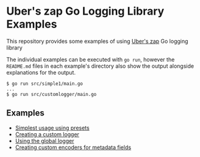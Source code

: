 # Uber's zap Go Logging Library Examples

This repository provides some examples of using [Uber's zap](https://github.com/uber-go/zap) Go logging library

The individual examples can be executed with `go run`, however the `README.md` files in each example's directory also show the output alongside explanations for the output.

```console
$ go run src/simple1/main.go
...
$ go run src/customlogger/main.go
```

## Examples

* [Simplest usage using presets](./src/simple1)
* [Creating a custom logger](./src/customlogger)
* [Using the global logger](./src/globallogger)
* [Creating custom encoders for metadata fields](./src/customencoder)